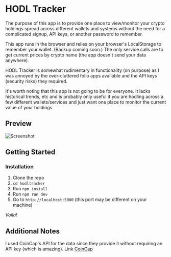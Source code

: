# HODL Tracker

The purpose of this app is to provide one place to view/monitor your crypto holdings spread across different wallets and systems without the need for a complicated signup, API keys, or another password to remember.

This app runs in the browser and relies on your browser's LocalStorage to remember your wallet. (Backup coming soon.) The only service calls are to get current prices by crypto name (the app doesn't send your data anywhere).

HODL Tracker is somewhat rudimentary in functionality (on purpose) as I was annoyed by the over-cluttered folio apps available and the API keys (security risks) they required.

It's worth noting that this app is not going to be for everyone. It lacks historical trends, etc and is probably only useful if you are hodling across a few different wallets/services and just want one place to monitor the current value of your holdings.

## Preview

![Screenshot](https://repository-images.githubusercontent.com/337882371/8bf10780-6bd4-11eb-9a6d-eb2282768596)

## Getting Started

### Installation

1. Clone the repo
2. `cd hodltracker`
3. Run `npm install`
4. Run `npm run dev`
5. Go to `http://localhost:5000` (this port may be different on your machine)

_Voila!_

## Additional Notes

I used CoinCap's API for the data since they provide it without requiring an API key (which is amazing). Link [CoinCap](https://docs.coincap.io/)
